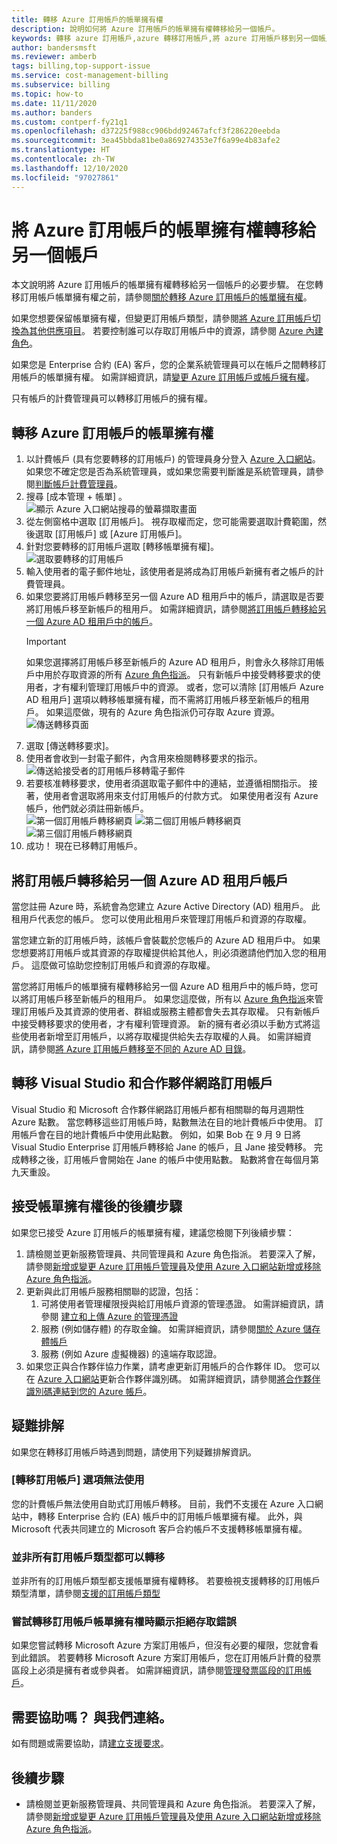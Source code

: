 ```yaml
---
title: 轉移 Azure 訂用帳戶的帳單擁有權
description: 說明如何將 Azure 訂用帳戶的帳單擁有權轉移給另一個帳戶。
keywords: 轉移 azure 訂用帳戶,azure 轉移訂用帳戶,將 azure 訂用帳戶移到另一個帳戶,azure 變更訂用帳戶擁有者,將 azure 訂用帳戶轉移給另一個帳戶, azure 轉移計費
author: bandersmsft
ms.reviewer: amberb
tags: billing,top-support-issue
ms.service: cost-management-billing
ms.subservice: billing
ms.topic: how-to
ms.date: 11/11/2020
ms.author: banders
ms.custom: contperf-fy21q1
ms.openlocfilehash: d37225f988cc906bdd92467afcf3f286220eebda
ms.sourcegitcommit: 3ea45bbda81be0a869274353e7f6a99e4b83afe2
ms.translationtype: HT
ms.contentlocale: zh-TW
ms.lasthandoff: 12/10/2020
ms.locfileid: "97027861"
---
```

# <a name="transfer-billing-ownership-of-an-azure-subscription-to-another-account"></a>將 Azure 訂用帳戶的帳單擁有權轉移給另一個帳戶

本文說明將 Azure 訂用帳戶的帳單擁有權轉移給另一個帳戶的必要步驟。 在您轉移訂用帳戶帳單擁有權之前，請參閱[關於轉移 Azure 訂用帳戶的帳單擁有權](../understand/subscription-transfer.md)。

如果您想要保留帳單擁有權，但變更訂用帳戶類型，請參閱[將 Azure 訂用帳戶切換為其他供應項目](switch-azure-offer.md)。 若要控制誰可以存取訂用帳戶中的資源，請參閱 [Azure 內建角色](../../role-based-access-control/built-in-roles.md)。

如果您是 Enterprise 合約 (EA) 客戶，您的企業系統管理員可以在帳戶之間轉移訂用帳戶的帳單擁有權。 如需詳細資訊，請[變更 Azure 訂用帳戶或帳戶擁有權](ea-portal-administration.md#change-azure-subscription-or-account-ownership)。

只有帳戶的計費管理員可以轉移訂用帳戶的擁有權。

## <a name="transfer-billing-ownership-of-an-azure-subscription"></a>轉移 Azure 訂用帳戶的帳單擁有權

1. 以計費帳戶 (具有您要轉移的訂用帳戶) 的管理員身分登入 [Azure 入口網站](https://portal.azure.com)。 如果您不確定您是否為系統管理員，或如果您需要判斷誰是系統管理員，請參閱[判斷帳戶計費管理員](../understand/subscription-transfer.md#whoisaa)。
1. 搜尋 [成本管理 + 帳單]  。  
   ![顯示 Azure 入口網站搜尋的螢幕擷取畫面](./media/billing-subscription-transfer/billing-search-cost-management-billing.png)
1. 從左側窗格中選取 [訂用帳戶]。 視存取權而定，您可能需要選取計費範圍，然後選取 [訂用帳戶] 或 [Azure 訂用帳戶]。
1. 針對您要轉移的訂用帳戶選取 [轉移帳單擁有權]。  
   ![選取要轉移的訂用帳戶](./media/billing-subscription-transfer/billing-select-subscription-to-transfer.png)
1. 輸入使用者的電子郵件地址，該使用者是將成為訂用帳戶新擁有者之帳戶的計費管理員。
1. 如果您要將訂用帳戶轉移至另一個 Azure AD 租用戶中的帳戶，請選取是否要將訂用帳戶移至新帳戶的租用戶。 如需詳細資訊，請參閱[將訂用帳戶轉移給另一個 Azure AD 租用戶中的帳戶](#transfer-a-subscription-to-another-azure-ad-tenant-account)。
    > [!IMPORTANT]
    > 如果您選擇將訂用帳戶移至新帳戶的 Azure AD 租用戶，則會永久移除訂用帳戶中用於存取資源的所有 [Azure 角色指派](../../role-based-access-control/role-assignments-portal.md)。 只有新帳戶中接受轉移要求的使用者，才有權利管理訂用帳戶中的資源。 或者，您可以清除 [訂用帳戶 Azure AD 租用戶] 選項以轉移帳單擁有權，而不需將訂用帳戶移至新帳戶的租用戶。 如果這麼做，現有的 Azure 角色指派仍可存取 Azure 資源。  
    ![傳送轉移頁面](./media/billing-subscription-transfer/billing-send-transfer-request.png)
1. 選取 [傳送轉移要求]。
1. 使用者會收到一封電子郵件，內含用來檢閱轉移要求的指示。  
   ![傳送給接受者的訂用帳戶移轉電子郵件](./media/billing-subscription-transfer/billing-receiver-email.png)
1. 若要核准轉移要求，使用者須選取電子郵件中的連結，並遵循相關指示。 接著，使用者會選取將用來支付訂用帳戶的付款方式。 如果使用者沒有 Azure 帳戶，他們就必須註冊新帳戶。  
   ![第一個訂用帳戶轉移網頁](./media/billing-subscription-transfer/billing-accept-ownership-step1.png)
   ![第二個訂用帳戶轉移網頁](./media/billing-subscription-transfer/billing-accept-ownership-step2.png)
   ![第三個訂用帳戶轉移網頁](./media/billing-subscription-transfer/billing-accept-ownership-step3.png)
1. 成功！ 現在已移轉訂用帳戶。

## <a name="transfer-a-subscription-to-another-azure-ad-tenant-account"></a>將訂用帳戶轉移給另一個 Azure AD 租用戶帳戶

當您註冊 Azure 時，系統會為您建立 Azure Active Directory (AD) 租用戶。 此租用戶代表您的帳戶。 您可以使用此租用戶來管理訂用帳戶和資源的存取權。

當您建立新的訂用帳戶時，該帳戶會裝載於您帳戶的 Azure AD 租用戶中。 如果您想要將訂用帳戶或其資源的存取權提供給其他人，則必須邀請他們加入您的租用戶。 這麼做可協助您控制訂用帳戶和資源的存取權。

當您將訂用帳戶的帳單擁有權轉移給另一個 Azure AD 租用戶中的帳戶時，您可以將訂用帳戶移至新帳戶的租用戶。 如果您這麼做，所有以 [Azure 角色指派](../../role-based-access-control/role-assignments-portal.md)來管理訂用帳戶及其資源的使用者、群組或服務主體都會失去其存取權。 只有新帳戶中接受轉移要求的使用者，才有權利管理資源。 新的擁有者必須以手動方式將這些使用者新增至訂用帳戶，以將存取權提供給失去存取權的人員。 如需詳細資訊，請參閱[將 Azure 訂用帳戶轉移至不同的 Azure AD 目錄](../../role-based-access-control/transfer-subscription.md)。

## <a name="transfer-visual-studio-and-partner-network-subscriptions"></a>轉移 Visual Studio 和合作夥伴網路訂用帳戶

Visual Studio 和 Microsoft 合作夥伴網路訂用帳戶都有相關聯的每月週期性 Azure 點數。 當您轉移這些訂用帳戶時，點數無法在目的地計費帳戶中使用。 訂用帳戶會在目的地計費帳戶中使用此點數。 例如，如果 Bob 在 9 月 9 日將 Visual Studio Enterprise 訂用帳戶轉移給 Jane 的帳戶，且 Jane 接受轉移。 完成轉移之後，訂用帳戶會開始在 Jane 的帳戶中使用點數。 點數將會在每個月第九天重設。

## <a name="next-steps-after-accepting-billing-ownership"></a>接受帳單擁有權後的後續步驟

如果您已接受 Azure 訂用帳戶的帳單擁有權，建議您檢閱下列後續步驟：

1. 請檢閱並更新服務管理員、共同管理員和 Azure 角色指派。 若要深入了解，請參閱[新增或變更 Azure 訂用帳戶管理員](add-change-subscription-administrator.md)及[使用 Azure 入口網站新增或移除 Azure 角色指派](../../role-based-access-control/role-assignments-portal.md)。
1. 更新與此訂用帳戶服務相關聯的認證，包括：
   1. 可將使用者管理權限授與給訂用帳戶資源的管理憑證。 如需詳細資訊，請參閱 [建立和上傳 Azure 的管理憑證](../../cloud-services/cloud-services-certs-create.md)
   1. 服務 (例如儲存體) 的存取金鑰。 如需詳細資訊，請參閱[關於 Azure 儲存體帳戶](../../storage/common/storage-account-create.md)
   1. 服務 (例如 Azure 虛擬機器) 的遠端存取認證。
1. 如果您正與合作夥伴協力作業，請考慮更新訂用帳戶的合作夥伴 ID。 您可以在 [Azure 入口網站](https://portal.azure.com)更新合作夥伴識別碼。 如需詳細資訊，請參閱[將合作夥伴識別碼連結到您的 Azure 帳戶](link-partner-id.md)。

## <a name="troubleshooting"></a>疑難排解

如果您在轉移訂用帳戶時遇到問題，請使用下列疑難排解資訊。

### <a name="the-transfer-subscription-option-is-unavailable"></a>[轉移訂用帳戶] 選項無法使用

<a name="no-button"></a> 

您的計費帳戶無法使用自助式訂用帳戶轉移。 目前，我們不支援在 Azure 入口網站中，轉移 Enterprise 合約 (EA) 帳戶中的訂用帳戶帳單擁有權。 此外，與 Microsoft 代表共同建立的 Microsoft 客戶合約帳戶不支援轉移帳單擁有權。

###  <a name="not-all-subscription-types-can-transfer"></a>並非所有訂用帳戶類型都可以轉移

並非所有的訂用帳戶類型都支援帳單擁有權轉移。 若要檢視支援轉移的訂用帳戶類型清單，請參閱[支援的訂用帳戶類型](../understand/subscription-transfer.md#supported-subscription-types)

###  <a name="access-denied-error-shown-when-trying-to-transfer-subscription-billing-ownership"></a>嘗試轉移訂用帳戶帳單擁有權時顯示拒絕存取錯誤

如果您嘗試轉移 Microsoft Azure 方案訂用帳戶，但沒有必要的權限，您就會看到此錯誤。 若要轉移 Microsoft Azure 方案訂用帳戶，您在訂用帳戶計費的發票區段上必須是擁有者或參與者。 如需詳細資訊，請參閱[管理發票區段的訂用帳戶](../manage/understand-mca-roles.md#manage-subscriptions-for-invoice-section)。

## <a name="need-help-contact-us"></a>需要協助嗎？ 與我們連絡。

如有問題或需要協助，請[建立支援要求](https://go.microsoft.com/fwlink/?linkid=2083458)。

## <a name="next-steps"></a>後續步驟

- 請檢閱並更新服務管理員、共同管理員和 Azure 角色指派。 若要深入了解，請參閱[新增或變更 Azure 訂用帳戶管理員](add-change-subscription-administrator.md)及[使用 Azure 入口網站新增或移除 Azure 角色指派](../../role-based-access-control/role-assignments-portal.md)。